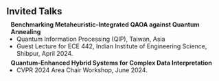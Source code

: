 <h1 id="invited-talks"></h1>

<h2 style="margin: 60px 0px 10px;">Invited Talks</h2>


<h4 style="margin:0 10px 0;">Benchmarking Metaheuristic-Integrated QAOA against Quantum Annealing</h4>

<ul style="margin:0 0 5px;">
  <li>Quantum Information Processing (QIP), Taiwan, Asia</li>
  <li>Guest Lecture for ECE 442, Indian Institute of Engineering Science, Shibpur, April 2024.</li>
</ul>

<h4 style="margin:0 10px 0;">Quantum-Enhanced Hybrid Systems for Complex Data Interpretation</h4>

<ul style="margin:0 0 5px;">
  <li>CVPR 2024 Area Chair Workshop, June 2024.</li>
</ul>
